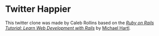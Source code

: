 # Twitter Happier

This twitter clone was made by Caleb Rollins based on the [*Ruby on Rails Tutorial:
Learn Web Development with Rails*](http://www.railstutorial.org/)
by [Michael Hartl](http://www.michaelhartl.com/).